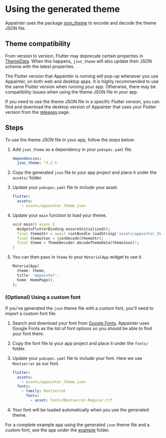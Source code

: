 # Using the generated theme

Appainter uses the package [json_theme](https://pub.dev/packages/json_theme) to encode and decode the theme JSON file.

## Theme compatibility

From version to version, Flutter may deprecate certain properties in [ThemeData](https://api.flutter.dev/flutter/material/ThemeData-class.html). When this happens, `json_theme` will also update their JSON schema with the latest properties. 

The Flutter version that Appainter is running will pop-up whenever you use Appainter, on both web and desktop apps. It is highly recommended to use the same Flutter version when running your app. Otherwise, there may be compatibility issues when using the theme JSON file in your app.

If you need to use the theme JSON file in a specific Flutter version, you can find and download the desktop version of Appainter that uses your Flutter version from the [releases](https://github.com/zeshuaro/appainter/releases) page.

## Steps

To use the theme JSON file in your app, follow the steps below:

1. Add `json_theme` as a dependency in your `pubspec.yaml` file.

    ```yml
    dependencies:
      json_theme: ^3.2.5
    ```

2. Copy the generated `json` file to your app project and place it under the `assets/` folder.
   
3. Update your `pubspec.yaml` file to include your asset.

    ```yml
    flutter:
      assets:
        - assets/appainter_theme.json
    ```

4. Update your `main` function to load your theme. 

    ```dart
    void main() async {
      WidgetsFlutterBinding.ensureInitialized();
      final themeStr = await rootBundle.loadString('assets/appainter_theme.json');
      final themeJson = jsonDecode(themeStr);
      final theme = ThemeDecoder.decodeThemeData(themeJson)!;
    }
    ```

5. You can then pass in `theme` to your `MaterialApp` widget to use it.

    ```dart
    MaterialApp(
      theme: theme,
      title: 'Appainter',
      home: HomePage(),
    );
    ```

### (Optional) Using a custom font

If you've generated the `json` theme file with a custom font, you'll need to import a custom font file:

1. Search and download your font from [Google Fonts](https://fonts.google.com/). Appainter uses Google Fonts as the list of font options so you should be able to find your font there.
   
2. Copy the font file to your app project and place it under the `fonts/` folder.
   
3. Update your `pubspec.yaml` file to include your font. Here we use `Montserrat` as our font.

    ```yml
    flutter:
      assets:
        - assets/appainter_theme.json
      fonts:
        - family: Montserrat
          fonts:
            - asset: fonts/Montserrat-Regular.ttf
    ```

4. Your font will be loaded automatically when you use the generated theme.

For a complete example app using the generated `json` theme file and a custom font, see the app under the [example](https://github.com/zeshuaro/appainter/tree/main/example) folder.
